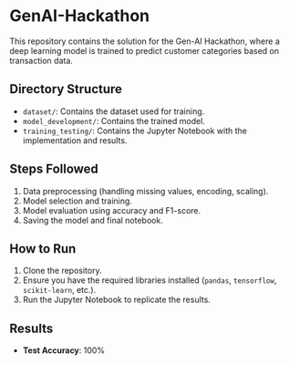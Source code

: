# GenAI-Hackathon

This repository contains the solution for the Gen-AI Hackathon, where a deep learning model is trained to predict customer categories based on transaction data.

## Directory Structure
- `dataset/`: Contains the dataset used for training.
- `model_development/`: Contains the trained model.
- `training_testing/`: Contains the Jupyter Notebook with the implementation and results.

## Steps Followed
1. Data preprocessing (handling missing values, encoding, scaling).
2. Model selection and training.
3. Model evaluation using accuracy and F1-score.
4. Saving the model and final notebook.

## How to Run
1. Clone the repository.
2. Ensure you have the required libraries installed (`pandas`, `tensorflow`, `scikit-learn`, etc.).
3. Run the Jupyter Notebook to replicate the results.

## Results
- **Test Accuracy**: 100%

